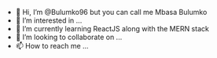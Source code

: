 - 👋 Hi, I’m @Bulumko96 but you can call me Mbasa Bulumko
- 👀 I’m interested in ...
- 🌱 I’m currently learning ReactJS along with the MERN stack
- 💞️ I’m looking to collaborate on ...
- 📫 How to reach me ...

<!---
Bulumko96/Bulumko96 is a ✨ special ✨ repository because its `README.md` (this file) appears on your GitHub profile.
You can click the Preview link to take a look at your changes.
--->
